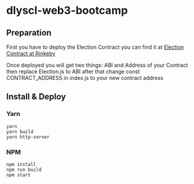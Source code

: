 # dlyscl-web3-bootcamp
## Preparation
First you have to deploy the Election Contract
you can find it at [Election Contract at Rinkeby](https://rinkeby.etherscan.io/address/0xc59fA424d23C6Ab54B313581185a53A14AAB763A#code)

Once deployed you will get two things: ABI and Address of your Contract
then replace Election.js to ABI
after that change const CONTRACT_ADDRESS in index.js to your new contract address

## Install & Deploy 
### Yarn
```
yarn
yarn build
yarn http-server
```
### NPM
```
npm install
npm run build
npm start
```